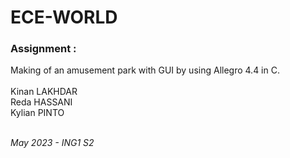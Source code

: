 # ECE-WORLD
### Assignment :
Making of an amusement park with GUI by using Allegro 4.4 in C.
<br /><br />
Kinan LAKHDAR<br /> 
Reda HASSANI<br /> 
Kylian PINTO<br /> <br /> 

*May 2023 - ING1 S2*
